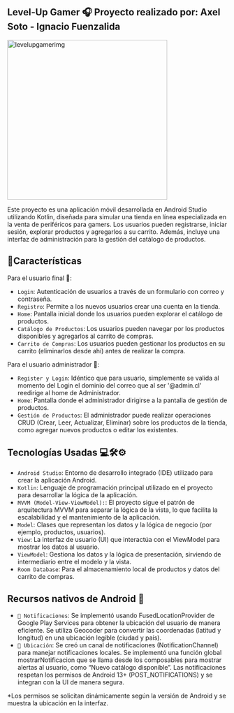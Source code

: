 ## Level-Up Gamer 🎧 Proyecto realizado por: Axel Soto - Ignacio Fuenzalida
<img width="366" height="366" alt="levelupgamerimg" src="https://github.com/user-attachments/assets/52e1dc30-06e6-477c-93dc-f886625e6297" />

Este proyecto es una aplicación móvil desarrollada en Android Studio utilizando Kotlin, diseñada para simular una tienda en línea especializada en la venta de periféricos para gamers. Los usuarios pueden registrarse, iniciar sesión, explorar productos y agregarlos a su carrito. Además, incluye una interfaz de administración para la gestión del catálogo de productos.

## :hammer:Características
Para el usuario final 👤:
- `Login`:  Autenticación de usuarios a través de un formulario con correo y contraseña.
- `Registro`: Permite a los nuevos usuarios crear una cuenta en la tienda.
- `Home`: Pantalla inicial donde los usuarios pueden explorar el catálogo de productos.
- `Catálogo de Productos`: Los usuarios pueden navegar por los productos disponibles y agregarlos al carrito de compras.
- `Carrito de Compras`:  Los usuarios pueden gestionar los productos en su carrito (eliminarlos desde ahí) antes de realizar la compra.

Para el usuario administrador 👑:
- `Register y Login`: Idéntico que para usuario, simplemente se valida al momento del Login el dominio del correo que al ser '@admin.cl' reedirige al home de Administrador.
- `Home`: Pantalla donde el administrador dirigirse a la pantalla de gestión de productos.
- `Gestión de Productos`: El administrador puede realizar operaciones CRUD (Crear, Leer, Actualizar, Eliminar) sobre los productos de la tienda, como agregar nuevos productos o editar los existentes.

## Tecnologías Usadas 💻🛠️⚙️

- `Android Studio`: Entorno de desarrollo integrado (IDE) utilizado para crear la aplicación Android.
- `Kotlin`: Lenguaje de programación principal utilizado en el proyecto para desarrollar la lógica de la aplicación.
- `MVVM (Model-View-ViewModel):`:  El proyecto sigue el patrón de arquitectura MVVM para separar la lógica de la vista, lo que facilita la escalabilidad y el mantenimiento de la aplicación.
- `Model`: Clases que representan los datos y la lógica de negocio (por ejemplo, productos, usuarios).
- `View`: La interfaz de usuario (UI) que interactúa con el ViewModel para mostrar los datos al usuario.
- `ViewModel`: Gestiona los datos y la lógica de presentación, sirviendo de intermediario entre el modelo y la vista.
- `Room Database`: Para el almacenamiento local de productos y datos del carrito de compras.

## Recursos nativos de Android 🤖 
- `🔔 Notificaciones`: Se implementó usando FusedLocationProvider de Google Play Services para obtener la ubicación del usuario de manera eficiente. Se utiliza Geocoder para convertir las coordenadas (latitud y longitud) en una ubicación legible (ciudad y país).
- `📍 Ubicación`: Se creó un canal de notificaciones (NotificationChannel) para manejar notificaciones locales. Se implementó una función global mostrarNotificacion que se llama desde los composables para mostrar alertas al usuario, como “Nuevo catálogo disponible”. Las notificaciones respetan los permisos de Android 13+ (POST_NOTIFICATIONS) y se integran con la UI de manera segura.
  
*Los permisos se solicitan dinámicamente según la versión de Android y se muestra la ubicación en la interfaz.
